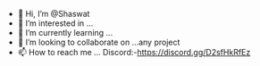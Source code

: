 - 👋 Hi, I’m @Shaswat
- 👀 I’m interested in ...
- 🌱 I’m currently learning ...
- 💞️ I’m looking to collaborate on ...any project 
- 📫 How to reach me ... Discord:-https://discord.gg/D2sfHkRfEz

<!---
SMILE-21/SMILE-21 is a ✨ special ✨ repository because its `README.md` (this file) appears on your GitHub profile.
You can click the Preview link to take a look at your changes.
--->
